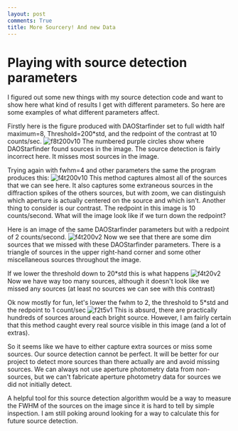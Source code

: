 ```yaml
---
layout: post
comments: True
title: More Sourcery! And new Data
---
```

# Playing with source detection parameters

I figured out some new things with my source detection code and want to show here what kind of results I get with different parameters. So here are some examples of what different parameters affect.

Firstly here is the figure produced with DAOStarfinder set to full width half maximum=8, Threshold=200*std, and the redpoint of the contrast at 10 counts/sec.
![f8t200v10]({{ewolyror.github.io}}/images/sourcefigf8t200v10.png)
The numbered purple circles show where DAOStarfinder found sources in the image. The source detection is fairly incorrect here. It misses most sources in the image.

Trying again with fwhm=4 and other parameters the same the program produces this:
![f4t200v10]({{ewolyror.github.io}}/images/sourcefigf4t200v10.png)
This method captures almost all of the sources that we can see here. It also captures some extraneous sources in the diffraction spikes of the others sources, but with zoom, we can distinguish which aperture is actually centered on the source and which isn't. Another thing to consider is our contrast. The redpoint in this image is 10 counts/second. What will the image look like if we turn down the redpoint?

Here is an image of the same DAOStarfinder parameters but with a redpoint of 2 counts/second.
![f4t200v2]({{ewolyror.github.io}}/images/sourcefigf4t200v2.png)
Now we see that there are some dim sources that we missed with these DAOStarfinder parameters. There is a triangle of sources in the upper right-hand corner and some other miscellaneous sources throughout the image.

If we lower the threshold down to 20*std this is what happens
![f4t20v2]({{ewolyror.github.io}}/images/sourcefigf4t20v2.png)
Now we have way too many sources, although it doesn't look like we missed any sources (at least no sources we can see with this contrast)

Ok now mostly for fun, let's lower the fwhm to 2, the threshold to 5*std and the redpoint to 1 count/sec
![f2t5v1]({{ewolyror.github.io}}/images/sourcefigf2t5v1.png)
This is absurd, there are practically hundreds of sources around each bright source. However, I am fairly certain that this method caught every real source visible in this image (and a lot of extras).

So it seems like we have to either capture extra sources or miss some sources. Our source detection cannot be perfect. It will be better for our project to detect more sources than there actually are and avoid missing sources. We can always not use aperture photometry data from non-sources, but we can't fabricate aperture photometry data for sources we did not initially detect.

A helpful tool for this source detection algorithm would be a way to measure the FWHM of the sources on the image since it is hard to tell by simple inspection. I am still poking around looking for a way to calculate this for future source detection.
